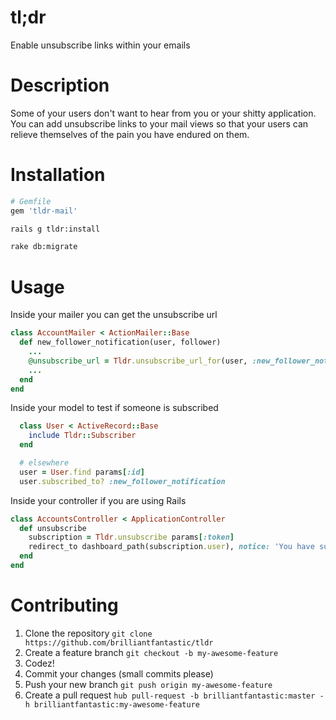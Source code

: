 tl;dr
====

Enable unsubscribe links within your emails

# Description

Some of your users don't want to hear from you or your shitty application. You can add unsubscribe links to your mail views so that your users can relieve themselves of the pain you have endured on them.

# Installation

```rb
# Gemfile
gem 'tldr-mail'
```

```sh
rails g tldr:install

rake db:migrate
```

# Usage

Inside your mailer you can get the unsubscribe url

```rb
class AccountMailer < ActionMailer::Base
  def new_follower_notification(user, follower)
    ...
    @unsubscribe_url = Tldr.unsubscribe_url_for(user, :new_follower_notification)
    ...
  end
end
```

Inside your model to test if someone is subscribed

```rb
  class User < ActiveRecord::Base
    include Tldr::Subscriber
  end

  # elsewhere
  user = User.find params[:id]
  user.subscribed_to? :new_follower_notification
```

Inside your controller if you are using Rails

```rb
class AccountsController < ApplicationController
  def unsubscribe
    subscription = Tldr.unsubscribe params[:token]
    redirect_to dashboard_path(subscription.user), notice: 'You have successfully been unsubscribed from that stupid ass email'
  end
end
```

# Contributing

1. Clone the repository `git clone https://github.com/brilliantfantastic/tldr`
1. Create a feature branch `git checkout -b my-awesome-feature`
1. Codez!
1. Commit your changes (small commits please)
1. Push your new branch `git push origin my-awesome-feature`
1. Create a pull request `hub pull-request -b brilliantfantastic:master -h brilliantfantastic:my-awesome-feature`
